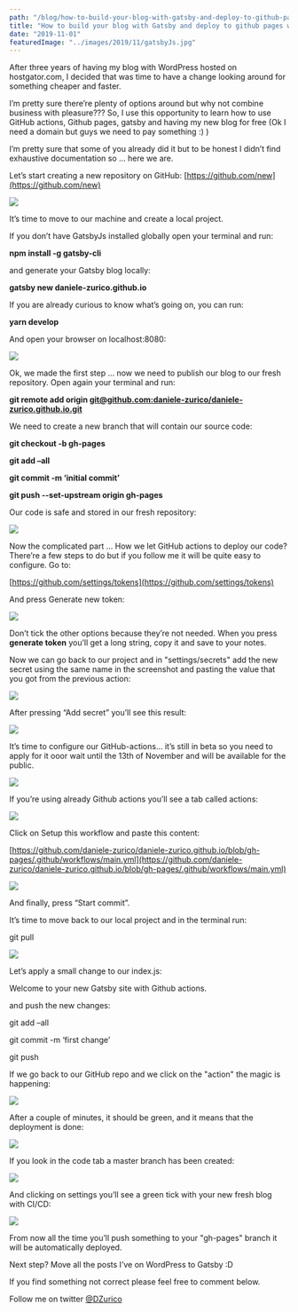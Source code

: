 ```yaml
---
path: "/blog/how-to-build-your-blog-with-gatsby-and-deploy-to-github-pages-with-github-actions"
title: "How to build your blog with Gatsby and deploy to github pages with github actions"
date: "2019-11-01"
featuredImage: "../images/2019/11/gatsbyJs.jpg"
---
```


After three years of having my blog with WordPress hosted on hostgator.com, I decided that was time to have a change looking around for something cheaper and faster.

I’m pretty sure there’re plenty of options around but why not combine business with pleasure??? So, I use this opportunity to learn how to use GitHub actions, Github pages, gatsby and having my new blog for free (Ok I need a domain but guys we need to pay something :) )

I’m pretty sure that some of you already did it but to be honest I didn’t find exhaustive documentation so … here we are.

Let’s start creating a new repository on GitHub: [https://github.com/new](https://github.com/new)

![](../images/2019/11/new-repo.png)

It’s time to move to our machine and create a local project.

If you don’t have GatsbyJs installed globally open your terminal and run:

**npm install -g gatsby-cli**

and generate your Gatsby blog locally:

**gatsby new daniele-zurico.github.io**

If you are already curious to know what’s going on, you can run:

**yarn develop**

And open your browser on localhost:8080:

![](../images/2019/11/gatsby-website.png)

Ok, we made the first step … now we need to publish our blog to our fresh repository. Open again your terminal and run:

**git remote add origin [git@github.com:daniele-zurico/daniele-zurico.github.io.git](mailto:git@github.com:daniele-zurico/daniele-zurico.github.io.git)**

We need to create a new branch that will contain our source code:

**git checkout -b gh-pages**

**git add –all**

**git commit -m ‘initial commit’**

**git push --set-upstream origin gh-pages**

Our code is safe and stored in our fresh repository:

![](../images/2019/11/initial-push.png)

Now the complicated part ... How we let GitHub actions to deploy our code? There’re a few steps to do but if you follow me it will be quite easy to configure. Go to:

[https://github.com/settings/tokens](https://github.com/settings/tokens)

And press Generate new token:

![](../images/2019/11/generate-token.png)

Don’t tick the other options because they’re not needed. When you press **generate token** you’ll get a long string, copy it and save to your notes.

Now we can go back to our project and in "settings/secrets" add the new secret using the same name in the screenshot and pasting the value that you got from the previous action:

![](../images/2019/11/secrets.png)

After pressing “Add secret” you’ll see this result:

![](../images/2019/11/secret_added.png)

It’s time to configure our GitHub-actions… it’s still in beta so you need to apply for it ooor wait until the 13th of November and will be available for the public.

![](../images/2019/11/github_mail.png)

If you’re using already Github actions you’ll see a tab called actions:

![](../images/2019/11/actions.png)

Click on Setup this workflow and paste this content:

[https://github.com/daniele-zurico/daniele-zurico.github.io/blob/gh-pages/.github/workflows/main.yml](https://github.com/daniele-zurico/daniele-zurico.github.io/blob/gh-pages/.github/workflows/main.yml)

![](../images/2019/11/addConfig.png)

And finally, press “Start commit”.

It’s time to move back to our local project and in the terminal run:

git pull

![](../images/2019/11/gitPull.png)

Let’s apply a small change to our index.js:

<p>Welcome to your new Gatsby site with Github actions.</p>

and push the new changes:

git add –all

git commit -m ‘first change’

git push

If we go back to our GitHub repo and we click on the "action" the magic is happening:

![](../images/2019/11/deploying.png)

After a couple of minutes, it should be green, and it means that the deployment is done:

![](../images/2019/11/deployiment_done.png)

If you look in the code tab a master branch has been created:

![](../images/2019/11/master.png)

And clicking on settings you’ll see a green tick with your new fresh blog with CI/CD:

![](../images/2019/11/finish.png)

From now all the time you’ll push something to your "gh-pages" branch it will be automatically deployed.

Next step? Move all the posts I’ve on WordPress to Gatsby :D

If you find something not correct please feel free to comment below.

Follow me on twitter [@DZurico](https://twitter.com/DZurico)
